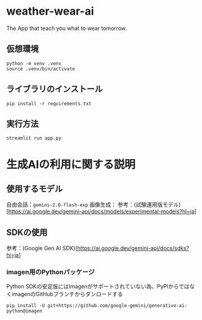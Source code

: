 # weather-wear-ai
The App that teach you what to wear tomorrow.

## 仮想環境
```shell
python -m venv .venv
source .venv/bin/activate
```

## ライブラリのインストール
```shell
pip install -r requirements.txt
```

## 実行方法
```shell
streamlit run app.py
```

# 生成AIの利用に関する説明
## 使用するモデル
自由会話：`gemini-2.0-flash-exp`
画像生成：
参考：(試験運用版モデル)[https://ai.google.dev/gemini-api/docs/models/experimental-models?hl=ja]

## SDKの使用
参考：(Google Gen AI SDK)[https://ai.google.dev/gemini-api/docs/sdks?hl=ja]
### imagen用のPythonパッケージ
Python SDKの安定版にはImagenがサポートされていない為、PyPlからではなくimagenのGitHubブランチからダンロードする
```shell
pip install -U git+https://github.com/google-gemini/generative-ai-python@imagen
```